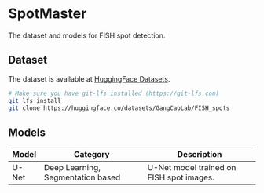 # SpotMaster

The dataset and models for FISH spot detection.

## Dataset

The dataset is available at [HuggingFace Datasets](https://huggingface.co/datasets/GangCaoLab/FISH_spots).

```bash
# Make sure you have git-lfs installed (https://git-lfs.com)
git lfs install
git clone https://huggingface.co/datasets/GangCaoLab/FISH_spots
```

## Models

| Model | Category | Description | 
| --- | --- | --- |
| U-Net | Deep Learning, Segmentation based | U-Net model trained on FISH spot images. |
